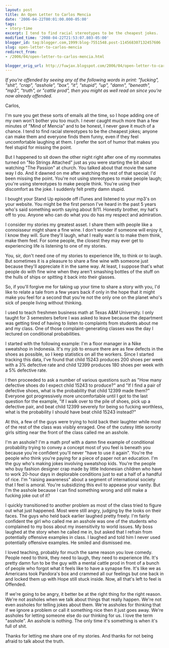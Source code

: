 ```yaml
---
layout: post
title: An Open Letter to Carlos Mencia
date: '2006-04-22T00:01:00.000-05:00'
tags:
- story-time
excerpt: I tend to find racial stereotypes to be the cheapest jokes.
modified_time: '2008-04-22T21:53:07.803-05:00'
blogger_id: tag:blogger.com,1999:blog-7551548.post-114568307132457606
slug: open-letter-to-carlos-mencia
redirect_from: 
- /2006/04/open-letter-to-carlos-mencia.html

blogger_orig_url: http://fuwjax.blogspot.com/2006/04/open-letter-to-carlos-mencia.html
---
```


*If you're offended by seeing any of the following words in print: "fucking", "shit", "crap", "asshole", "box", "it", "stupid", "up", "damn", "beneath", "mp3", "truth", or "cattle prod", then you might as well read on since you're now already offended.*

Carlos,

I'm sure you get these sorts of emails all the time, so I hope adding one of my own won't bother you too much.  I never caught much more than a few minutes of "Mind of Mencia" and to be honest, I never gave it much of a chance.  I tend to find racial stereotypes to be the cheapest jokes; anyone can make them and everyone finds them funny, even if they feel uncomfortable laughing at them.  I prefer the sort of humor that makes you feel stupid for missing the point.

But I happened to sit down the other night right after one of my roommates turned on "No Strings Attached" just as you were starting the bit about watching "The Passion" at church.  You talked about that movie the same way I do.  And it dawned on me after watching the rest of that special; I'd been missing the point.  You're not using stereotypes to make people laugh; you're using stereotypes to make people think.  You're using their discomfort as the joke.  I suddenly felt pretty damn stupid.  

I bought your Stand Up episode off iTunes and listened to your mp3's on your website.  You might be the first person I've heard in the past 5 years who's said something worth saying about 9/11.  Honestly brother, my hat's off to you.  Anyone who can do what you do has my respect and admiration.

I consider my stories my greatest asset.  I share them with people like a connoisseur might share a fine wine.  I don't wonder if someone will enjoy it, I know they will.  Sure they'll laugh, what I really want is to make them think, make them feel.  For some people, the closest they may ever get to experiencing life is listening to one of my stories.

You, sir, don't need one of my stories to experience life, to think or to laugh.  But sometimes it is a pleasure to share a fine wine with someone just because they'll appreciate it in the same way.  At least, I suppose that's what people do with fine wine when they aren't smashing bottles of the stuff on the hulls of ships or spitting it back into their glasses.

So, if you'll forgive me for taking up your time to share a story with you, I'd like to relate a tale from a few years back if only in the hope that it might make you feel for a second that you're not the only one on the planet who's sick of people living without thinking.

I used to teach freshmen business math at Texas A&M University.  I only taught for 3 semesters before I was asked to leave because the department was getting tired of having to listen to complaints from students about me and my class.  One of those complaint-generating classes was the day I lectured on conditional probabilities.

I started with the following example:  I'm a floor manager in a Nike sweatshop in Indonesia.  It's my job to ensure there are as few defects in the shoes as possible, so I keep statistics on all the workers.  Since I started tracking this data, I've found that child 15243 produces 200 shoes per week with a 3% defective rate and child 12399 produces 180 shoes per week with a 5% defective rate.

I then proceeded to ask a number of various questions such as "How many defective shoes do I expect child 15243 to produce?" and "If I find a pair of defective shoes, what is the probability that child 12399 made them?"  Everyone got progressively more uncomfortable until I got to the last question for the example, "If I walk over to the pile of shoes, pick up a defective pair, and beat child 12399 severely for being so fucking worthless, what is the probability I should have beat child 15243 instead?"

At this, a few of the guys were trying to hold back their laughter while most of the rest of the class was visibly enraged.  One of the cutesy little sorority girls sitting near the front of the class called me an asshole.

I'm an asshole?  I'm a math prof with a damn fine example of conditional probability trying to convey a concept most of you feel is beneath you because you're confident you'll never "have to use it again".  You're the people who think you're paying for a piece of paper not an education.  I'm the guy who's making jokes involving sweatshop kids.  You're the people who buy fashion designer crap made by little Indonesian children who have to work 20-hour days in deplorable conditions just to eat a half of a handful of rice.  I'm "raising awareness" about a segment of international society that I feel is amoral.  You're subsidizing this evil to appease your vanity.  But I'm the asshole because I can find something wrong and still make a fucking joke out of it?

I quickly transitioned to another problem as most of the class tried to figure out what just happened.  Most were still angry, judging by the looks on their faces.  The guys who held back earlier laughed pretty freely.  I'm fairly confident the girl who called me an asshole was one of the students who complained to my boss about my insensitivity to world issues.  My boss laughed at the story when he called me in, but asked that I refrain from potentially offensive examples in class.  I laughed and told him I never used potentially offensive examples.  He smiled and dismissed me.

I loved teaching, probably for much the same reason you love comedy.  People need to think, they need to laugh, they need to experience life.  It's pretty damn fun to be the guy with a mental cattle prod in front of a bunch of people who forgot what it feels like to have a synapse fire.  It's like we as Americans took Pandora's box and crammed all our feelings but one back in and locked them up with Hope still stuck inside.  Now, all that's left to feel is Offended.

If we're going to be angry, it better be at the right thing for the right reason.  We're not assholes when we talk about things that really happen.  We're not even assholes for telling jokes about them.  We're assholes for thinking that if we ignore a problem or call it something nice then it just goes away.  We're assholes for letting someone else do our thinking for us.  I love the term "asshole".  An asshole is nothing.  The only time it's something is when it's full of shit.

Thanks for letting me share one of my stories.  And thanks for not being afraid to talk about the truth.